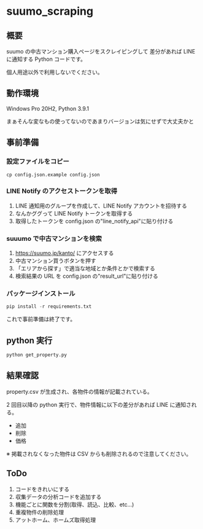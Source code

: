 # suumo_scraping

## 概要

suumo の中古マンション購入ページをスクレイピングして
差分があれば LINE に通知する Python コードです。

個人用途以外で利用しないでください。

## 動作環境

Windows Pro 20H2, Python 3.9.1

まぁそんな変なもの使ってないのであまりバージョンは気にせずで大丈夫かと

## 事前準備

### 設定ファイルをコピー

```shell
cp config.json.example config.json
```

### LINE Notify のアクセストークンを取得

1. LINE 通知用のグループを作成して、LINE Notify アカウントを招待する
1. なんかググって LINE Notify トークンを取得する
1. 取得したトークンを config.json の"line_notify_api"に貼り付ける

### suuumo で中古マンションを検索

1. https://suumo.jp/kanto/ にアクセスする
1. 中古マンション買うボタンを押す
1. 「エリアから探す」で適当な地域とか条件とかで検索する
1. 検索結果の URL を config.json の"result_url"に貼り付ける

### パッケージインストール

```python
pip install -r requirements.txt
```

これで事前準備は終了です。

## python 実行

```python
python get_property.py
```

## 結果確認

property.csv が生成され、各物件の情報が記載されている。

2 回目以降の python 実行で、物件情報に以下の差分があれば LINE に通知される。

- 追加
- 削除
- 価格

※ 掲載されなくなった物件は CSV からも削除されるので注意してください。

## ToDo

1. コードをきれいにする
1. 収集データの分析コードを追加する
1. 機能ごとに関数を分割(取得、読込、比較、etc...)
1. 重複物件の削除処理
1. アットホーム、ホームズ取得処理
